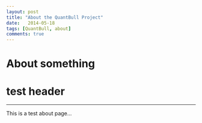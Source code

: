 ```yaml
---
layout: post
title: "About the QuantBull Project"
date:   2014-05-18
tags: [QuantBull, about]
comments: true
---
```


About something
===

test header
===

-------------------
This is a test about page...
